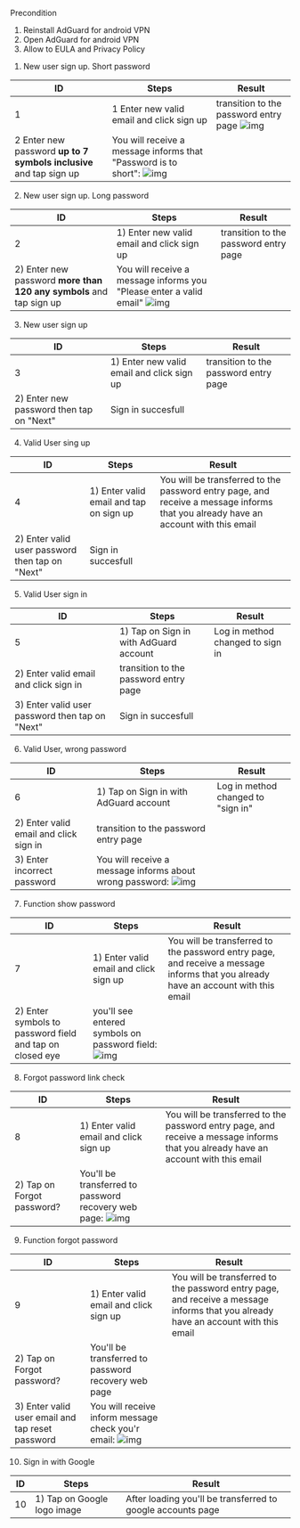 Precondition
1. Reinstall AdGuard for android VPN
2. Open AdGuard for android VPN
3. Allow to EULA and Privacy Policy

1) New user sign up. Short password

ID           | Steps        | Result
------------ | ------------ | -------------
1 | 1 Enter new valid email and click sign up | transition to the password entry page ![img](https://prnt.sc/14jmwww)
  | 2 Enter new password **up to 7 symbols inclusive** and tap sign up | You will receive a message informs that "Password is to short": ![img](https://prnt.sc/14jnhc9)

2) New user sign up. Long password

ID           | Steps        | Result
------------ | ------------ | -------------
2 | 1) Enter new valid email and click sign up |  transition to the password entry page
    2) Enter new password **more than 120 any symbols** and tap sign up | You will receive a message informs you "Please enter a valid email" ![img](https://prnt.sc/14jonmk)

3) New user sign up

ID           | Steps        | Result
------------ | ------------ | -------------
3 | 1) Enter new valid email and click sign up | transition to the password entry page
    2) Enter new password then tap on "Next" | Sign in succesfull

4) Valid User sing up
 
ID           | Steps        | Result
------------ | ------------ | -------------
4 | 1) Enter valid email and tap on sign up | You will be transferred to the password entry page, and receive a message informs that you already have an account with this email
    2) Enter valid user password then tap on "Next" | Sign in succesfull

5) Valid User sign in

ID           | Steps        | Result
------------ | ------------ | -------------
5 |  1) Tap on Sign in with AdGuard account | Log in method changed to sign in
     2) Enter valid email and click sign in | transition to the password entry page
     3) Enter valid user password then tap on "Next" | Sign in succesfull

6) Valid User, wrong password
 
ID           | Steps        | Result
------------ | ------------ | -------------
6 | 1) Tap on Sign in with AdGuard account | Log in method changed to "sign in"
    2) Enter valid email and click sign in | transition to the password entry page
    3) Enter incorrect password | You will receive a message informs about wrong password: ![img](https://prnt.sc/14jxs6r)

7) Function show password

ID           | Steps        | Result
------------ | ------------ | -------------
7 | 1) Enter valid email and click sign up | You will be transferred to the password entry page, and receive a message informs that you already have an account with this email
    2) Enter symbols to password field and tap on closed eye | you'll see entered symbols on password field: ![img](https://prnt.sc/14jzwea)

8) Forgot password link check

ID           | Steps        | Result
------------ | ------------ | -------------
8 | 1) Enter valid email and click sign up | You will be transferred to the password entry page, and receive a message informs that you already have an account with this email
    2) Tap on Forgot password? |  You'll be transferred to password recovery web page: ![img](https://prnt.sc/14k0lbu)

9) Function forgot password

ID           | Steps        | Result
------------ | ------------ | -------------
9 | 1) Enter valid email and click sign up | You will be transferred to the password entry page, and receive a message informs that you already have an account with this email
    2) Tap on Forgot password? |  You'll be transferred to password recovery web page
    3) Enter valid user email and tap reset password | You will receive inform message check you'r email: ![img](https://prnt.sc/14k3f6a)

10) Sign in with Google

ID           | Steps        | Result
------------ | ------------ | -------------
10 | 1) Tap on Google logo image | After loading you'll be transferred to google accounts page


